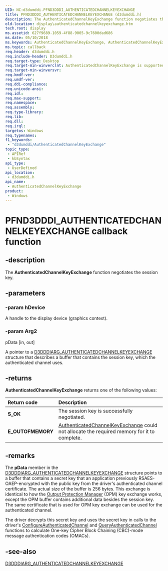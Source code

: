 ```yaml
---
UID: NC:d3dumddi.PFND3DDDI_AUTHENTICATEDCHANNELKEYEXCHANGE
title: PFND3DDDI_AUTHENTICATEDCHANNELKEYEXCHANGE (d3dumddi.h)
description: The AuthenticatedChannelKeyExchange function negotiates the session key.
old-location: display\authenticatedchannelkeyexchange.htm
tech.root: display
ms.assetid: 627f9689-1059-4f88-9005-9c7600dad686
ms.date: 05/10/2018
ms.keywords: AuthenticatedChannelKeyExchange, AuthenticatedChannelKeyExchange callback function [Display Devices], PFND3DDDI_AUTHENTICATEDCHANNELKEYEXCHANGE, PFND3DDDI_AUTHENTICATEDCHANNELKEYEXCHANGE callback, UserModeDisplayDriver_Functions_2882c4c2-3df6-4610-9f8f-83967c485457.xml, d3dumddi/AuthenticatedChannelKeyExchange, display.authenticatedchannelkeyexchange
ms.topic: callback
req.header: d3dumddi.h
req.include-header: D3dumddi.h
req.target-type: Desktop
req.target-min-winverclnt: AuthenticatedChannelKeyExchange is supported beginning with the Windows 7 operating system.
req.target-min-winversvr: 
req.kmdf-ver: 
req.umdf-ver: 
req.ddi-compliance: 
req.unicode-ansi: 
req.idl: 
req.max-support: 
req.namespace: 
req.assembly: 
req.type-library: 
req.lib: 
req.dll: 
req.irql: 
targetos: Windows
req.typenames: 
f1_keywords:
 - "d3dumddi/AuthenticatedChannelKeyExchange"
topic_type:
 - APIRef
 - kbSyntax
api_type:
 - UserDefined
api_location:
 - d3dumddi.h
api_name:
 - AuthenticatedChannelKeyExchange
product:
 - Windows
---
```


# PFND3DDDI_AUTHENTICATEDCHANNELKEYEXCHANGE callback function

## -description

The <b>AuthenticatedChannelKeyExchange</b> function negotiates the session key.

## -parameters

### -param hDevice

A handle to the display device (graphics context).

### -param Arg2

pData [in, out]

A pointer to a <a href="https://docs.microsoft.com/windows-hardware/drivers/ddi/d3dumddi/ns-d3dumddi-_d3dddiarg_authenticatedchannelkeyexchange">D3DDDIARG_AUTHENTICATEDCHANNELKEYEXCHANGE</a> structure that describes a buffer that contains the session key, which the  authenticated channel uses.

## -returns

<b>AuthenticatedChannelKeyExchange</b> returns one of the following values:

| **Return code** | **Description** | 
|:--|:--|
| **S_OK** | The session key is successfully negotiated. | 
| **E_OUTOFMEMORY** | [AuthenticatedChannelKeyExchange](https://docs.microsoft.com/windows-hardware/drivers/ddi/d3dumddi/nc-d3dumddi-pfnd3dddi_authenticatedchannelkeyexchange)  could not allocate the required memory for it to complete. |

## -remarks

The <b>pData</b> member in the <a href="https://docs.microsoft.com/windows-hardware/drivers/ddi/d3dumddi/ns-d3dumddi-_d3dddiarg_authenticatedchannelkeyexchange">D3DDDIARG_AUTHENTICATEDCHANNELKEYEXCHANGE</a> structure points to a buffer that contains a secret key that an application previously RSAES-OAEP-encrypted with the public key from the driver's authenticated channel certificate. The actual size of the buffer is 256 bytes. This exchange is identical to how the <a href="https://docs.microsoft.com/windows-hardware/drivers/display/supporting-output-protection-manager">Output Protection Manager</a> (OPM) key exchange works, except the OPM buffer contains additional data besides the session key. The same certificate that is used for OPM key exchange can be used for the authenticated channel. 

The driver decrypts this secret key and uses the secret key in calls to the driver's <a href="https://docs.microsoft.com/windows-hardware/drivers/ddi/d3dumddi/nc-d3dumddi-pfnd3dddi_configureauthenicatedchannel">ConfigureAuthenticatedChannel</a> and <a href="https://docs.microsoft.com/windows-hardware/drivers/ddi/d3dumddi/nc-d3dumddi-pfnd3dddi_queryauthenticatedchannel">QueryAuthenticatedChannel</a> functions to calculate One-key Cipher Block Chaining (CBC)-mode message authentication codes (OMACs).

## -see-also

<a href="https://docs.microsoft.com/windows-hardware/drivers/ddi/d3dumddi/ns-d3dumddi-_d3dddiarg_authenticatedchannelkeyexchange">D3DDDIARG_AUTHENTICATEDCHANNELKEYEXCHANGE</a>


